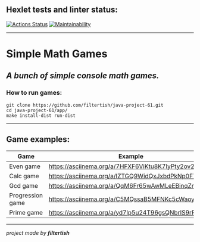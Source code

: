 ## Hexlet tests and linter status:

[![Actions Status](https://github.com/filtertish/java-project-61/actions/workflows/hexlet-check.yml/badge.svg)](https://github.com/filtertish/java-project-61/actions)  [![Maintainability](https://api.codeclimate.com/v1/badges/411cbaa89963ab55eec3/maintainability)](https://codeclimate.com/github/filtertish/java-project-61/maintainability)

---

# **Simple Math Games**

## *A bunch of simple console math games.*

### How to run games:
    git clone https://github.com/filtertish/java-project-61.git
    cd java-project-61/app/
    make install-dist run-dist

---

## Game examples:

| Game             | Example                                           |
|------------------|---------------------------------------------------|
| Even game        | https://asciinema.org/a/7HFXF6ViKtu8K7IyPty2ov2Cg | 
| Calc game        | https://asciinema.org/a/IZTGQ9WidQxJxbdPkNp0F7aJf |
| Gcd game         | https://asciinema.org/a/QqM6Fr65wAwMLeEBinqZr1e1r |  
| Progression game | https://asciinema.org/a/C5MQssaB5MFNKc5cWaoyFbZAF |  
| Prime game       | https://asciinema.org/a/yd7lp5u24T96gsQNbrIS9rPNV |

---

*project made by **filtertish***

